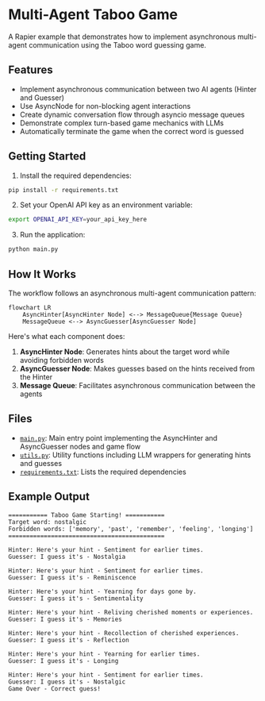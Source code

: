 # Multi-Agent Taboo Game

A Rapier example that demonstrates how to implement asynchronous multi-agent communication using the Taboo word guessing game.

## Features

- Implement asynchronous communication between two AI agents (Hinter and Guesser)
- Use AsyncNode for non-blocking agent interactions
- Create dynamic conversation flow through asyncio message queues
- Demonstrate complex turn-based game mechanics with LLMs
- Automatically terminate the game when the correct word is guessed

## Getting Started

1. Install the required dependencies:

```bash
pip install -r requirements.txt
```

2. Set your OpenAI API key as an environment variable:

```bash
export OPENAI_API_KEY=your_api_key_here
```

3. Run the application:

```bash
python main.py
```

## How It Works

The workflow follows an asynchronous multi-agent communication pattern:

```mermaid
flowchart LR
    AsyncHinter[AsyncHinter Node] <--> MessageQueue{Message Queue}
    MessageQueue <--> AsyncGuesser[AsyncGuesser Node]
```

Here's what each component does:

1. **AsyncHinter Node**: Generates hints about the target word while avoiding forbidden words
2. **AsyncGuesser Node**: Makes guesses based on the hints received from the Hinter
3. **Message Queue**: Facilitates asynchronous communication between the agents

## Files

- [`main.py`](./main.py): Main entry point implementing the AsyncHinter and AsyncGuesser nodes and game flow
- [`utils.py`](./utils.py): Utility functions including LLM wrappers for generating hints and guesses
- [`requirements.txt`](./requirements.txt): Lists the required dependencies

## Example Output

```
=========== Taboo Game Starting! ===========
Target word: nostalgic
Forbidden words: ['memory', 'past', 'remember', 'feeling', 'longing']
============================================

Hinter: Here's your hint - Sentiment for earlier times.
Guesser: I guess it's - Nostalgia

Hinter: Here's your hint - Sentiment for earlier times.
Guesser: I guess it's - Reminiscence

Hinter: Here's your hint - Yearning for days gone by.
Guesser: I guess it's - Sentimentality

Hinter: Here's your hint - Reliving cherished moments or experiences.
Guesser: I guess it's - Memories

Hinter: Here's your hint - Recollection of cherished experiences.
Guesser: I guess it's - Reflection

Hinter: Here's your hint - Yearning for earlier times.
Guesser: I guess it's - Longing

Hinter: Here's your hint - Sentiment for earlier times.
Guesser: I guess it's - Nostalgic
Game Over - Correct guess!